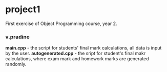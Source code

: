 # project1
First exercise of Object Programming course, year 2.

### v.pradine
**main.cpp** - the script for students' final mark calculations, all data is input by the user.
**autogenerated.cpp** - the sript for student's final makr calculations, where exam mark and homework marks are generated randomly.
